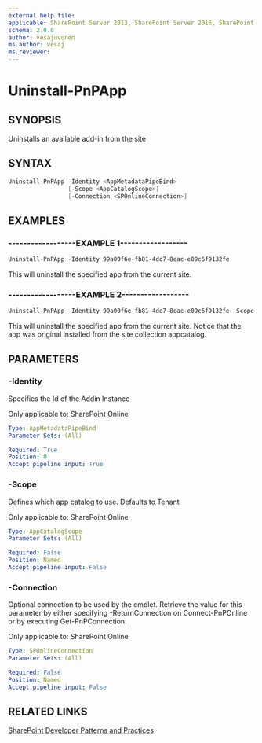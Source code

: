 ```yaml
---
external help file:
applicable: SharePoint Server 2013, SharePoint Server 2016, SharePoint Server 2019, SharePoint Online
schema: 2.0.0
author: vesajuvonen
ms.author: vesaj
ms.reviewer:
---
```

# Uninstall-PnPApp

## SYNOPSIS
Uninstalls an available add-in from the site

## SYNTAX 

```powershell
Uninstall-PnPApp -Identity <AppMetadataPipeBind>
                 [-Scope <AppCatalogScope>]
                 [-Connection <SPOnlineConnection>]
```

## EXAMPLES

### ------------------EXAMPLE 1------------------
```powershell
Uninstall-PnPApp -Identity 99a00f6e-fb81-4dc7-8eac-e09c6f9132fe
```

This will uninstall the specified app from the current site.

### ------------------EXAMPLE 2------------------
```powershell
Uninstall-PnPApp -Identity 99a00f6e-fb81-4dc7-8eac-e09c6f9132fe -Scope Site
```

This will uninstall the specified app from the current site. Notice that the app was original installed from the site collection appcatalog.

## PARAMETERS

### -Identity
Specifies the Id of the Addin Instance

Only applicable to: SharePoint Online

```yaml
Type: AppMetadataPipeBind
Parameter Sets: (All)

Required: True
Position: 0
Accept pipeline input: True
```

### -Scope
Defines which app catalog to use. Defaults to Tenant

Only applicable to: SharePoint Online

```yaml
Type: AppCatalogScope
Parameter Sets: (All)

Required: False
Position: Named
Accept pipeline input: False
```

### -Connection
Optional connection to be used by the cmdlet. Retrieve the value for this parameter by either specifying -ReturnConnection on Connect-PnPOnline or by executing Get-PnPConnection.

Only applicable to: SharePoint Online

```yaml
Type: SPOnlineConnection
Parameter Sets: (All)

Required: False
Position: Named
Accept pipeline input: False
```

## RELATED LINKS

[SharePoint Developer Patterns and Practices](https://aka.ms/sppnp)
